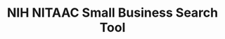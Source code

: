 ---
highlight: "false" 
title: "NIH NITAAC Small Business Search Tool"
description: "This tool provides guidance on identifying small business and set-aside categories through the NITAAC website."
url-link: "https://www.nitaac.nih.gov/search/contract-holders?f%5B0%5D=gwac%3A7"
type: "HTML"
gov-only: "false"
is-external: "true"
publication-date: "July 01, 2023"
reading-time: "5"
resource-type: "tool"
filter: "small-business"
audience: "contracts-acquisitions"
branded-offerings: "small-business-support"
---